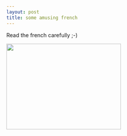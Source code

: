 ```yaml
---
layout: post
title: some amusing french 
---
```

<p>Read the french carefully ;-) </p><p><a href="http://atbash.net/blog/archives/000046.html"><img src="http://atbash.net/blog/archives/bagtag-thumb.gif" width="300" height="225"/></a></p>
